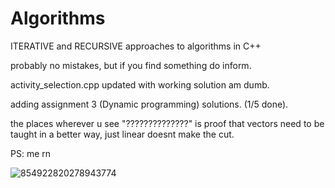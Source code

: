 # Algorithms
ITERATIVE and RECURSIVE approaches to algorithms in C++

probably no mistakes, but if you find something do inform.

activity_selection.cpp updated with working solution am dumb.

adding assignment 3 (Dynamic programming) solutions. (1/5 done).

the places wherever u see "??????????????" is proof that vectors need to be taught in a better way, just linear doesnt make the cut.

PS: me rn


![854922820278943774](https://user-images.githubusercontent.com/115490350/215337975-1db8f594-38fd-4d22-a8aa-47cb502aeaa5.GIF)
